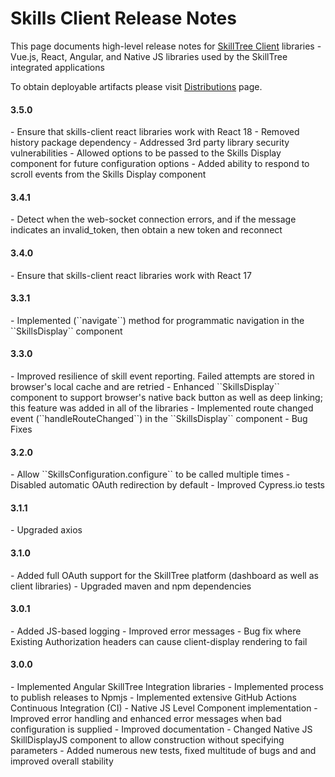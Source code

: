 # Skills Client Release Notes

This page documents high-level release notes for [SkillTree Client](https://github.com/NationalSecurityAgency/skills-client) libraries - Vue.js, React, Angular, and Native JS libraries used by the SkillTree integrated applications

To obtain deployable artifacts please visit [Distributions](/dashboard/install-guide/distributions.html) page.

#### 3.5.0
<release-date date="Sep. 2022" />
- Ensure that skills-client react libraries work with React 18
- Removed history package dependency
- Addressed 3rd party library security vulnerabilities
- Allowed options to be passed to the Skills Display component for future configuration options
- Added ability to respond to scroll events from the Skills Display component

#### 3.4.1
<release-date date="Dec. 2021" />
- Detect when the web-socket connection errors, and if the message indicates an invalid_token, then obtain a new token and reconnect

#### 3.4.0
<release-date date="Nov. 2021" />
- Ensure that skills-client react libraries work with React 17

#### 3.3.1
<release-date date="Jul. 2021" />
- Implemented (``navigate``) method for programmatic navigation in the ``SkillsDisplay`` component 

#### 3.3.0
<release-date date="Jun. 2021" />
- Improved resilience of skill event reporting. Failed attempts are stored in browser's local cache and are retried
- Enhanced ``SkillsDisplay`` component to support browser's native back button as well as deep linking; this feature was added in all of the libraries
- Implemented route changed event (``handleRouteChanged``) in the ``SkillsDisplay`` component 
- Bug Fixes

#### 3.2.0
<release-date date="Apr. 2021" />
- Allow ``SkillsConfiguration.configure`` to be called multiple times
- Disabled automatic OAuth redirection by default
- Improved Cypress.io tests

#### 3.1.1
<release-date date="Dec. 2020" />
- Upgraded axios

#### 3.1.0
<release-date date="Dec. 2020" />
- Added full OAuth support for the SkillTree platform (dashboard as well as client libraries)
- Upgraded maven and npm dependencies

#### 3.0.1
<release-date date="Sep. 2020" />
- Added JS-based logging
- Improved error messages
- Bug fix where Existing Authorization headers can cause client-display rendering to fail

#### 3.0.0
<release-date date="Sep. 2020" />
- Implemented Angular SkillTree Integration libraries
- Implemented process to publish releases to Npmjs
- Implemented extensive GitHub Actions Continuous Integration (CI)
- Native JS Level Component implementation
- Improved error handling and enhanced error messages when bad configuration is supplied
- Improved documentation
- Changed Native JS SkillDisplayJS component to allow construction without specifying parameters
- Added numerous new tests, fixed multitude of bugs and and improved overall stability


